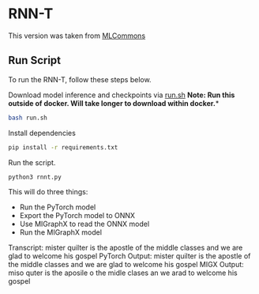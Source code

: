 # RNN-T

This version was taken from [MLCommons](https://github.com/mlcommons/inference/tree/master/retired_benchmarks/speech_recognition/rnnt)

## Run Script

To run the RNN-T, follow these steps below.

Download model inference and checkpoints via [run.sh](./run.sh) 
**Note: Run this outside of docker. Will take longer to download within docker.***

```bash
bash run.sh
```

Install dependencies

```bash
pip install -r requirements.txt
```

Run the script.

```bash
python3 rnnt.py 
```

This will do three things:
- Run the PyTorch model 
- Export the PyTorch model to ONNX
- Use MIGraphX to read the ONNX model 
- Run the MIGraphX model 

Transcript: mister quilter is the apostle of the middle classes and we are glad to welcome his gospel 
PyTorch Output: mister quilter is the apostle of the middle classes and we are glad to welcome his gospel
MIGX Output: miso quter is the aposile o the midle clases an we arad to welcome his gospel